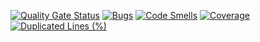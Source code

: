 [![Quality Gate Status](https://sonarcloud.io/api/project_badges/measure?project=FAVOUR_Dummy_Users&metric=alert_status)](https://sonarcloud.io/summary/new_code?id=FAVOUR_Dummy_Users)
[![Bugs](https://sonarcloud.io/api/project_badges/measure?project=FAVOUR_Dummy_Users&metric=bugs)](https://sonarcloud.io/summary/new_code?id=FAVOUR_Dummy_Users)
[![Code Smells](https://sonarcloud.io/api/project_badges/measure?project=FAVOUR_Dummy_Users&metric=code_smells)](https://sonarcloud.io/summary/new_code?id=FAVOUR_Dummy_Users)
[![Coverage](https://sonarcloud.io/api/project_badges/measure?project=FAVOUR_Dummy_Users&metric=coverage)](https://sonarcloud.io/summary/new_code?id=FAVOUR_Dummy_Users)
[![Duplicated Lines (%)](https://sonarcloud.io/api/project_badges/measure?project=FAVOUR_Dummy_Users&metric=duplicated_lines_density)](https://sonarcloud.io/summary/new_code?id=FAVOUR_Dummy_Users)

